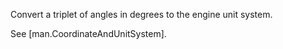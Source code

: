 Convert a triplet of angles in degrees to the engine unit system.

See [man.CoordinateAndUnitSystem].